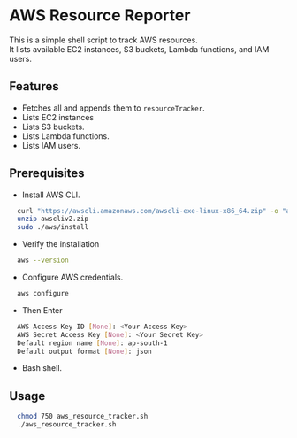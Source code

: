 # AWS Resource Reporter

This is a simple shell script to track AWS resources.  
It lists available EC2 instances, S3 buckets, Lambda functions, and IAM users.

## Features
- Fetches all and appends them to `resourceTracker`.
- Lists EC2 instances
- Lists S3 buckets.
- Lists Lambda functions.
- Lists IAM users.

## Prerequisites
- Install AWS CLI.
```bash
  curl "https://awscli.amazonaws.com/awscli-exe-linux-x86_64.zip" -o "awscliv2.zip"
  unzip awscliv2.zip
  sudo ./aws/install
```
- Verify the installation
```bash
  aws --version  
```
- Configure AWS credentials.
```bash
  aws configure
```
- Then Enter
```bash
  AWS Access Key ID [None]: <Your Access Key>
  AWS Secret Access Key [None]: <Your Secret Key>
  Default region name [None]: ap-south-1
  Default output format [None]: json

```
- Bash shell.

## Usage
```bash
  chmod 750 aws_resource_tracker.sh
  ./aws_resource_tracker.sh
```
